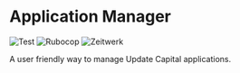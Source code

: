 # Application Manager

![Test](https://github.com/mrleeio/application_manager/actions/workflows/test.yaml/badge.svg?event=push)
![Rubocop](https://github.com/mrleeio/application_manager/actions/workflows/rubocop.yaml/badge.svg?event=push)
![Zeitwerk](https://github.com/mrleeio/heroku_application_manager/actions/workflows/zeitwerk.yaml/badge.svg?event=push)

A user friendly way to manage Update Capital applications.